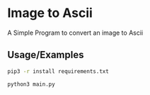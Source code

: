 
# Image to Ascii

A Simple Program to convert an image to Ascii


## Usage/Examples

```bash
pip3 -r install requirements.txt

python3 main.py
```

